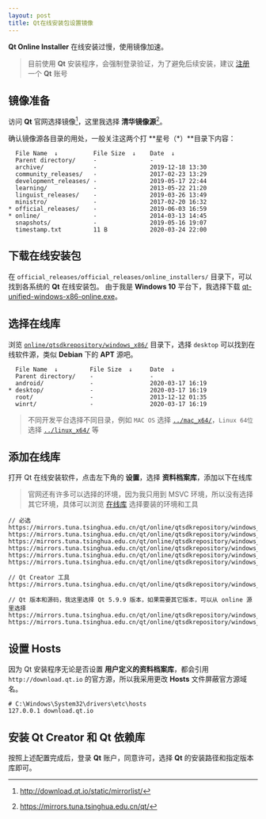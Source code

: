 ```yaml
---
layout: post
title: Qt在线安装包设置镜像
---
```


**Qt Online Installer** 在线安装过慢，使用镜像加速。

> 目前使用 **Qt** 安装程序，会强制登录验证，为了避免后续安装，建议 [注册](https://login.qt.io/register) 一个 **Qt** 账号

## 镜像准备

访问 **Qt** 官网选择镜像[^qt-mirrors]，这里我选择 **清华镜像源**[^tsinghua]。

[^qt-mirrors]: http://download.qt.io/static/mirrorlist/
[^tsinghua]: https://mirrors.tuna.tsinghua.edu.cn/qt/

确认镜像源各目录的用处，一般关注这两个打 **星号（*）**目录下内容：

```tree
  File Name  ↓          File Size  ↓    Date  ↓
  Parent directory/     -               -
  archive/              -               2019-12-18 13:30
  community_releases/   -               2017-02-23 13:29
  development_releases/ -               2019-05-17 22:44
  learning/             -               2013-05-22 21:20
  linguist_releases/    -               2019-03-26 13:49
  ministro/             -               2017-02-20 16:32
* official_releases/    -               2019-06-03 16:59
* online/               -               2014-03-13 14:45
  snapshots/            -               2019-05-16 19:07
  timestamp.txt         11 B            2020-03-24 22:00
```

## 下载在线安装包

在 `official_releases/official_releases/online_installers/` 目录下，可以找到各系统的 **Qt** 在线安装包。
由于我是 **Windows 10** 平台下，我选择下载 [qt-unified-windows-x86-online.exe](https://mirrors.tuna.tsinghua.edu.cn/qt/official_releases/online_installers/qt-unified-windows-x86-online.exe)。

## 选择在线库

浏览 [`online/qtsdkrepository/windows_x86/`](https://mirrors.tuna.tsinghua.edu.cn/qt/online/qtsdkrepository/windows_x86/) 目录下，选择 `desktop` 可以找到在线软件源，类似 **Debian** 下的 **APT** 源吧。

```tree
  File Name  ↓         File Size  ↓     Date  ↓
  Parent directory/    -                -
  android/             -                2020-03-17 16:19
* desktop/             -                2020-03-17 16:19
  root/                -                2013-12-12 01:35
  winrt/               -                2020-03-17 16:19
```

> 不同开发平台选择不同目录，例如 `MAC OS` 选择 [`../mac_x64/`](https://mirrors.tuna.tsinghua.edu.cn/qt/online/qtsdkrepository/mac_x64/)，`Linux 64位` 选择 [`../linux_x64/`](https://mirrors.tuna.tsinghua.edu.cn/qt/online/qtsdkrepository/linux_x64/) 等

## 添加在线库

打开 Qt 在线安装软件，点击左下角的 **设置**，选择 **资料档案库**，添加以下在线库

> 官网还有许多可以选择的环境，因为我只用到 MSVC 环境，所以没有选择其它环境，具体可以浏览 [在线库](https://mirrors.tuna.tsinghua.edu.cn/qt/online/qtsdkrepository/windows_x86/desktop/) 选择要装的环境和工具

```url
// 必选
https://mirrors.tuna.tsinghua.edu.cn/qt/online/qtsdkrepository/windows_x86/desktop/licenses
https://mirrors.tuna.tsinghua.edu.cn/qt/online/qtsdkrepository/windows_x86/desktop/tools_generic
https://mirrors.tuna.tsinghua.edu.cn/qt/online/qtsdkrepository/windows_x86/desktop/tools_ifw
https://mirrors.tuna.tsinghua.edu.cn/qt/online/qtsdkrepository/windows_x86/desktop/tools_vcredist
https://mirrors.tuna.tsinghua.edu.cn/qt/online/qtsdkrepository/windows_x86/desktop/tools_telemetry
https://mirrors.tuna.tsinghua.edu.cn/qt/online/qtsdkrepository/windows_x86/desktop/tools_maintenance

// Qt Creator 工具
https://mirrors.tuna.tsinghua.edu.cn/qt/online/qtsdkrepository/windows_x86/desktop/tools_qtcreator

// Qt 版本和源码，我这里选择 Qt 5.9.9 版本，如果需要其它版本，可以从 online 源里选择
https://mirrors.tuna.tsinghua.edu.cn/qt/online/qtsdkrepository/windows_x86/desktop/qt5_599
https://mirrors.tuna.tsinghua.edu.cn/qt/online/qtsdkrepository/windows_x86/desktop/qt5_599_src_doc_examples
```

## 设置 Hosts

因为 Qt 安装程序无论是否设置 **用户定义的资料档案库**，都会引用 `http://download.qt.io` 的官方源，所以我采用更改 **Hosts** 文件屏蔽官方源域名。

``` hosts
# C:\Windows\System32\drivers\etc\hosts
127.0.0.1 download.qt.io
```

## 安装 Qt Creator 和 Qt 依赖库

按照上述配置完成后，登录 **Qt** 账户，同意许可，选择 **Qt** 的安装路径和指定版本库即可。
